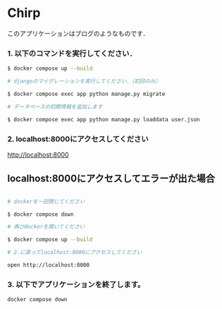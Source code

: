 # Chirp

このアプリケーションはブログのようなものです．


### 1. 以下のコマンドを実行してください．

```bash
$ docker compose up --build

# djangoのマイグレーションを実行してください．（初回のみ）

$ docker compose exec app python manage.py migrate

# データベースの初期情報を追加します

$ docker compose exec app python manage.py loaddata user.json

```

### 2. localhost:8000にアクセスしてください

[http://localhost:8000](http://localhost:8000)



## localhost:8000にアクセスしてエラーが出た場合
```bash

# dockerを一回閉じてください

$ docker compose down

# 再びdockerを開いてください

$ docker compose up --build

# 2.に戻ってlocalhost:8000にアクセスしてください

open http://localhost:8000

```


### 3. 以下でアプリケーションを終了します。

```bash
docker compose down
```
